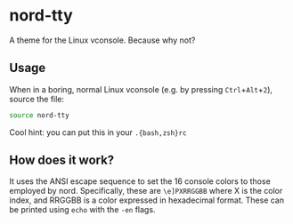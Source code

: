 # nord-tty
A theme for the Linux vconsole.  Because why not?


## Usage

When in a boring, normal Linux vconsole (e.g. by pressing `Ctrl`+`Alt`+`2`), source the file:

```sh
source nord-tty
```

Cool hint: you can put this in your `.{bash,zsh}rc`


## How does it work?

It uses the ANSI escape sequence to set the 16 console colors to those employed by nord.
Specifically, these are `\e]PXRRGGBB` where X is the color index, and RRGGBB is a color expressed in hexadecimal format.
These can be printed using `echo` with the `-en` flags.

